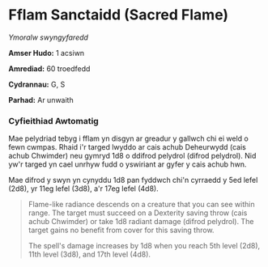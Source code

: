 # Fflam Sanctaidd (Sacred Flame)

*Ymoralw swyngyfaredd*

**Amser Hudo:** 1 acsiwn

**Amrediad:** 60 troedfedd

**Cydrannau:** G, S

**Parhad:** Ar unwaith

### Cyfieithiad Awtomatig

Mae pelydriad tebyg i fflam yn disgyn ar greadur y gallwch chi ei weld o fewn cwmpas. Rhaid i'r targed lwyddo ar cais achub Deheurwydd (cais achub Chwimder) neu gymryd 1d8 o ddifrod pelydrol (difrod pelydrol). Nid yw'r targed yn cael unrhyw fudd o yswiriant ar gyfer y cais achub hwn.

Mae difrod y swyn yn cynyddu 1d8 pan fyddwch chi'n cyrraedd y 5ed lefel (2d8), yr 11eg lefel (3d8), a'r 17eg lefel (4d8).

>  Flame-like radiance descends on a creature that you can see within range. The target must succeed on a Dexterity saving throw (cais achub Chwimder) or take 1d8 radiant damage (difrod pelydrol). The target gains no benefit from cover for this saving throw.
>  
>  The spell's damage increases by 1d8 when you reach 5th level (2d8), 11th level (3d8), and 17th level (4d8).